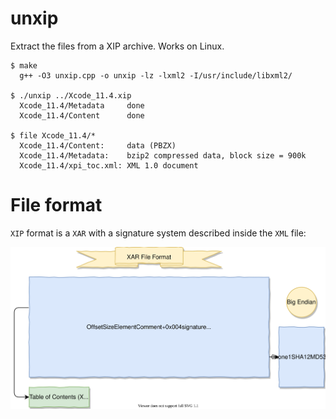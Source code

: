 # unxip

Extract the files from a XIP archive. Works on Linux.

```
$ make
  g++ -O3 unxip.cpp -o unxip -lz -lxml2 -I/usr/include/libxml2/

$ ./unxip ../Xcode_11.4.xip
  Xcode_11.4/Metadata     done
  Xcode_11.4/Content      done

$ file Xcode_11.4/*
  Xcode_11.4/Content:     data (PBZX)
  Xcode_11.4/Metadata:    bzip2 compressed data, block size = 900k
  Xcode_11.4/xpi_toc.xml: XML 1.0 document
```

# File format

`XIP` format is a `XAR` with a signature system described inside the `XML` file:

![xar_format](xar_format.svg)
